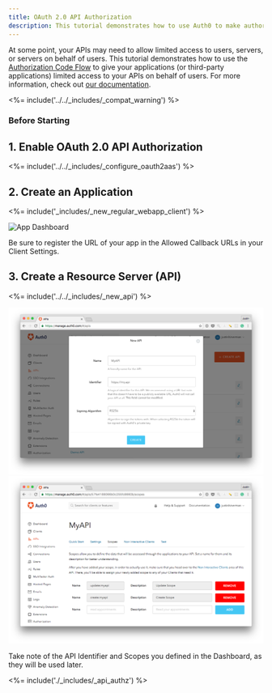 ```yaml
---
title: OAuth 2.0 API Authorization
description: This tutorial demonstrates how to use Auth0 to make authorized API calls from your web app.
---
```


At some point, your APIs may need to allow limited access to users, servers, or servers on behalf of users. This tutorial demonstrates how to use the [Authorization Code Flow](https://auth0.com/docs/api-auth/tutorials/authorization-code-grant) to give your applications (or third-party applications) limited access to your APIs on behalf of users. For more information, check out [our documentation](https://auth0.com/docs/api-auth).

<%= include('../../_includes/_compat_warning') %>

### Before Starting

## 1. Enable OAuth 2.0 API Authorization

<%= include('../../_includes/_configure_oauth2aas') %>

## 2. Create an Application

<%= include('_includes/_new_regular_webapp_client') %>

![App Dashboard](/media/articles/server-platforms/reg_web_app_client.png)

Be sure to register the URL of your app in the Allowed Callback URLs in your Client Settings.

## 3. Create a Resource Server (API)

<%= include('../../_includes/_new_api') %>

![Create API](/media/articles/api-auth/api-5.png)
![Update Scopes](/media/articles/api-auth/api-6.png)

Take note of the API Identifier and Scopes you defined in the Dashboard, as they will be used later.

<%= include('./_includes/_api_authz') %>
